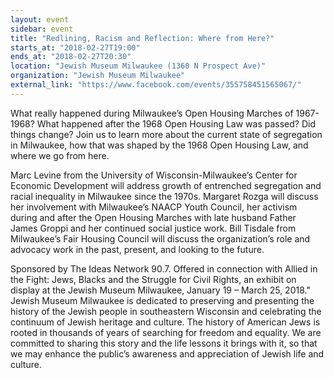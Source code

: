 ```yaml
---
layout: event
sidebar: event
title: "Redlining, Racism and Reflection: Where from Here?"
starts_at: "2018-02-27T19:00"
ends_at: "2018-02-27T20:30"
location: "Jewish Museum Milwaukee (1360 N Prospect Ave)"
organization: "Jewish Museum Milwaukee"
external_link: "https://www.facebook.com/events/355758451565067/"
---
```


What really happened during Milwaukee’s Open Housing Marches of 1967-1968? What happened after the 1968 Open Housing Law was passed? Did things change? Join us to learn more about the current state of segregation in Milwaukee, how that was shaped by the 1968 Open Housing Law, and where we go from here.

Marc Levine from the University of Wisconsin-Milwaukee’s Center for Economic Development will address growth of entrenched segregation and racial inequality in Milwaukee since the 1970s. Margaret Rozga will discuss her involvement with Milwaukee’s NAACP Youth Council, her activism during and after the Open Housing Marches with late husband Father James Groppi and her continued social justice work. Bill Tisdale from Milwaukee’s Fair Housing Council will discuss the organization’s role and advocacy work in the past, present, and looking to the future.

Sponsored by The Ideas Network 90.7. Offered in connection with Allied in the Fight: Jews, Blacks and the Struggle for Civil Rights, an exhibit on display at the Jewish Museum Milwaukee, January 19 – March 25, 2018."	Jewish Museum Milwaukee is dedicated to preserving and presenting the history of the Jewish people in southeastern Wisconsin and celebrating the continuum of Jewish heritage and culture. The history of American Jews is rooted in thousands of years of searching for freedom and equality. We are committed to sharing this story and the life lessons it brings with it, so that we may enhance the public’s awareness and appreciation of Jewish life and culture.
